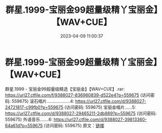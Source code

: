 ﻿---
title: 群星.1999-宝丽金99超量级精丫宝丽金】【WAV+CUE】
date: 2023-04-09 11:00:37
categories: WAV车载音乐、镜像
tags: 华语中文
---
# 群星.1999-宝丽金99超量级精丫宝丽金】【WAV+CUE】

群星.1999 - 宝丽金99超量级精选【宝丽金】【WAV+CUE】.rar:
https://url27.ctfile.com/f/9388027-836960839-d522e4?p=559675
(访问密码: 559675)
滚石唱片...................4: https://url27.ctfile.com/d/9388027-24721817-c99fb0?p=559675
(访问密码: 559675)
宝丽金唱片......5: https://url27.ctfile.com/d/9388027-29465211-2db889?p=559675
(访问密码: 559675)
外语音乐.......6: https://url27.ctfile.com/d/9388027-39813360-64a61d?p=559675
(访问密码: 559675)
原文：[链接](https://blog.sina.com.cn/s/blog_1647c7e76010311dh.html)